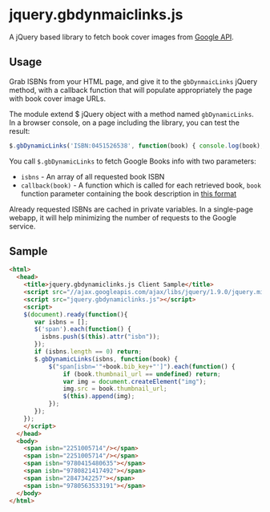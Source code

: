 # jquery.gbdynmaiclinks.js

A jQuery based library to fetch book cover images from [Google
API](https://developers.google.com/books/docs/dynamic-links).

## Usage

Grab ISBNs from your HTML page, and give it to the ``gbDynmaicLinks`` jQuery method,
with a callback function that will populate appropriately the page with
book cover image URLs.

The module extend $ jQuery object with a method named `gbDynamicLinks`. In a
browser console, on a page including the library, you can test the result:

```javascript
$.gbDynamicLinks('ISBN:0451526538', function(book) { console.log(book); });
```

You call `$.gbDynamicLinks` to fetch Google Books info with two parameters:

- `isbns` - An array of all requested book ISBN
- `callback(book)` - A function which is called for each retrieved book,
  `book` function parameter containing the book description in [this format](https://developers.google.com/books/docs/dynamic-links#JSONformat)

Already requested ISBNs are cached in private variables. In a single-page
webapp, it will help minimizing the number of requests to the Google service.

## Sample

```html
<html>
  <head>
    <title>jquery.gbdynamiclinks.js Client Sample</title>
    <script src="//ajax.googleapis.com/ajax/libs/jquery/1.9.0/jquery.min.js"></script>
    <script src="jquery.gbdynamiclinks.js"></script>
    <script>
    $(document).ready(function(){
       var isbns = [];
       $('span').each(function() {
         isbns.push($(this).attr("isbn"));
       });
       if (isbns.length == 0) return;
       $.gbDynamicLinks(isbns, function(book) { 
           $("span[isbn='"+book.bib_key+"']").each(function() {
               if (book.thumbnail_url == undefined) return;
               var img = document.createElement("img");
               img.src = book.thumbnail_url;
               $(this).append(img); 
           });
       });
    });
    </script>
  </head>
  <body>
    <span isbn="2251005714"/></span>
    <span isbn="2251005714"/></span>
    <span isbn="9780415480635"></span>
    <span isbn="9780821417492"></span>
    <span isbn="2847342257"></span>
    <span isbn="9780563533191"></span>
  </body>
</html>
```

